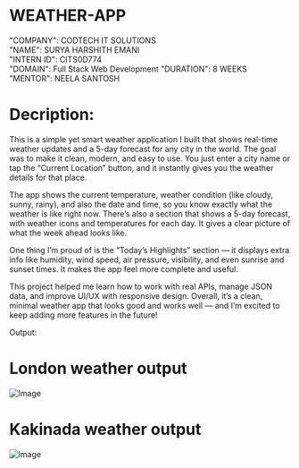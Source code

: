 # WEATHER-APP
"COMPANY": CODTECH IT SOLUTIONS  
"NAME": SURYA HARSHITH EMANI  
"INTERN ID": CITS0D774  
"DOMAIN": Full Stack Web Development 
"DURATION": 8 WEEKS  
"MENTOR": NEELA SANTOSH
# Decription:
This is a simple yet smart weather application I built that shows real-time weather updates and a 5-day forecast for any city in the world. The goal was to make it clean, modern, and easy to use. You just enter a city name or tap the “Current Location” button, and it instantly gives you the weather details for that place.

The app shows the current temperature, weather condition (like cloudy, sunny, rainy), and also the date and time, so you know exactly what the weather is like right now. There’s also a section that shows a 5-day forecast, with weather icons and temperatures for each day. It gives a clear picture of what the week ahead looks like.

One thing I’m proud of is the “Today’s Highlights” section — it displays extra info like humidity, wind speed, air pressure, visibility, and even sunrise and sunset times. It makes the app feel more complete and useful.

This project helped me learn how to work with real APIs, manage JSON data, and improve UI/UX with responsive design. Overall, it’s a clean, minimal weather app that looks good and works well — and I’m excited to keep adding more features in the future!

Output:

# London weather output
![Image](https://github.com/user-attachments/assets/821e9cd3-2fd1-4f8d-a114-89a87594ba60)

# Kakinada weather output
![Image](https://github.com/user-attachments/assets/6a944f0b-a108-4daf-ac31-1f6dedf44b70)
